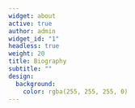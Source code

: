 ```yaml
---
widget: about
active: true
author: admin
widget_id: "1"
headless: true
weight: 20
title: Biography
subtitle: ""
design:
  background:
    color: rgba(255, 255, 255, 0)
---
```

